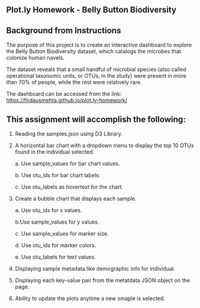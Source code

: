 ## Plot.ly Homework - Belly Button Biodiversity

## Background from Instructions
The purpose of this project is to create an interactive dashboard to explore the Belly Button Biodiversity dataset, which catalogs the microbes that colonize human navels.

The dataset reveals that a small handful of microbial species (also called operational taxonomic units, or OTUs, in the study) were present in more than 70% of people, while the rest were relatively rare.

The dashboard can be accessed from the link: https://firdausmehta.github.io/plot.ly-homework/

## This assignment will accomplish the following:
1. Reading the samples.json using D3 Library.
2. A horizontal bar chart with a dropdown menu to display the top 10 OTUs found in the individual selected.

    a. Use sample_values for bar chart values.

    b. Use otu_ids for bar chart labels.

    c. Use otu_labels as hovertext for the chart.

3. Create a bubble chart that displays each sample.

    a. Use otu_ids for x values.

    b.Use sample_values for y values.

    c. Use sample_values for marker size.

    d. Use otu_ids for marker colors.

    e. Use otu_labels for text values.

4. Displaying sample metadata like demographic info for individual.
5. Displaying each key-value pair from the metatdata JSON object on the page.
6. Ability to update the plots anytime a new smaple is selected.

